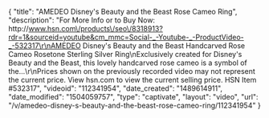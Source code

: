 {
    "title": "AMEDEO Disney's Beauty and the Beast Rose Cameo  Ring",
    "description": "For More Info or to Buy Now: http:\/\/www.hsn.com\/products\/seo\/8318913?rdr=1&sourceid=youtube&cm_mmc=Social-_-Youtube-_-ProductVideo-_-532317\r\nAMEDEO Disney's Beauty and the Beast Handcarved Rose Cameo Rosetone Sterling Silver Ring\nExclusively created for Disney's Beauty and the Beast, this lovely handcarved rose cameo is a symbol of the...\r\nPrices shown on the previously recorded video may not represent the current price.  View hsn.com to view the current selling price. HSN Item #532317",
    "videoid": "112341954",
    "date_created": "1489614911",
    "date_modified": "1504059757",
    "type": "captivate",
    "layout": "video",
    "url": "\/v\/amedeo-disney-s-beauty-and-the-beast-rose-cameo-ring\/112341954"
}